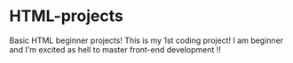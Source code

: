 # HTML-projects
Basic HTML beginner projects!
This is my 1st coding project! I am beginner and I'm excited as hell to master front-end development !!
